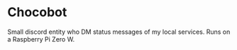 # Chocobot

Small discord entity who DM status messages of my local services.
Runs on a Raspberry Pi Zero W.
